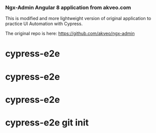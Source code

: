 ### Ngx-Admin Angular 8 application from akveo.com

This is modified and more lightweight version of original application to practice UI Automation with Cypress.

The original repo is here: https://github.com/akveo/ngx-admin
# cypress-e2e
# cypress-e2e
# cypress-e2e
# cypress-e2e git init
